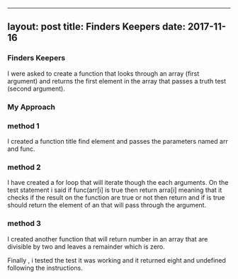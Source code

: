 
---
layout: post
title: Finders Keepers
date: 2017-11-16
---

### Finders Keepers

I were asked to create a function that looks through an array (first argument) and returns the first element in the array that passes a truth test (second argument).


### My Approach

### method 1

I created a function title find element and passes the parameters
named  arr and func.  

### method 2

I have created  a for loop that will iterate though the each 
arguments. On the test statement i said  if func(arr[i] is true
then return arra[i] meaning that it checks if the  result on the 
function are true or not then return  and if is true should return 
the element of an that will pass through the argument.

### method 3

I created another function that will return number in an array that are 
divisible by two and leaves a remainder which is zero.


Finally ,  i tested the test it was working and it returned  eight and undefined 
following the instructions.

